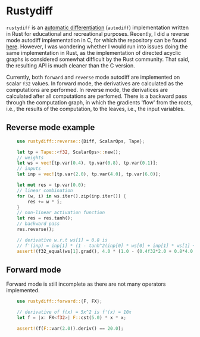 # Rustydiff
`rustydiff` is an [automatic differentiation](https://en.wikipedia.org/wiki/Automatic_differentiation) (`autodiff`) implementation written in Rust for educational and recreational purposes. Recently, I did a reverse mode autodiff implementation in C, for which the repository can be found [here](https://github.com/Janko-dev/autodiff). However, I was wondering whether I would run into issues doing the same implementation in Rust, as the implementation of directed acyclic graphs is considered somewhat difficult by the Rust community. That said, the resulting API is much cleaner than the C version. 

Currently, both `forward` and `reverse` mode autodiff are implemented on scalar `f32` values. In forward mode, the derivatives are calculated as the computations are performed. In reverse mode, the derivatices are calculated after all computations are perfomed. There is a backward pass through the computation graph, in which the gradients 'flow' from the roots, i.e., the results of the computation, to the leaves, i.e., the input variables.  

## Reverse mode example
```Rust
    use rustydiff::reverse::{Diff, ScalarOps, Tape};

    let tp = Tape::<f32, ScalarOps>::new();
    // weights
    let ws = vec![tp.var(0.4), tp.var(0.8), tp.var(0.1)];
    // inputs
    let inp = vec![tp.var(2.0), tp.var(4.0), tp.var(6.0)];

    let mut res = tp.var(0.0);
    // linear combination
    for (w, i) in ws.iter().zip(inp.iter()) {
        res += w * i;
    }
    // non-linear activation function
    let res = res.tanh();
    // backward pass
    res.reverse();

    // derivative w.r.t ws[1] = 0.8 is
    // f'(inp) = inp[1] * (1 - tanh^2(inp[0] * ws[0] + inp[1] * ws[1] + inp[2] * ws[2]))
    assert!(f32_equal(ws[1].grad(), 4.0 * (1.0 - (0.4f32*2.0 + 0.8*4.0 + 0.1*6.0).tanh().powf(2.0))));
```

## Forward mode
Forward mode is still incomplete as there are not many operators implemented. 
```Rust
    use rustydiff::forward::{F, FX};

    // derivative of f(x) = 5x^2 is f'(x) = 10x
    let f = |x: FX<f32>| F::cst(5.0) * x * x;

    assert!(f(F::var(2.0)).deriv() == 20.0);
```